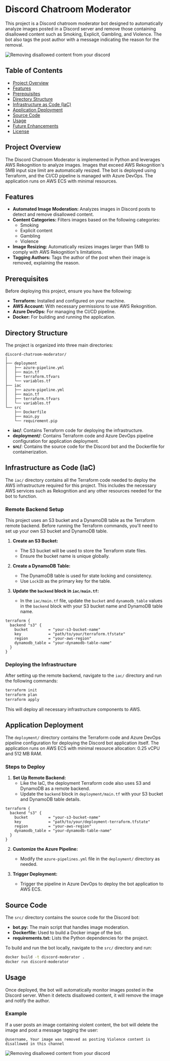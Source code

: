 # Discord Chatroom Moderator

This project is a Discord chatroom moderator bot designed to automatically analyze images posted in a Discord server and remove those containing disallowed content such as Smoking, Explicit, Gambling, and Violence. The bot also tags the post author with a message indicating the reason for the removal.

![Removing disallowed content from your discord](<assets/discord-chatroom-moderator-usage.gif>)

## Table of Contents

- [Project Overview](#project-overview)
- [Features](#features)
- [Prerequisites](#prerequisites)
- [Directory Structure](#directory-structure)
- [Infrastructure as Code (IaC)](#infrastructure-as-code-iac)
- [Application Deployment](#application-deployment)
- [Source Code](#source-code)
- [Usage](#usage)
- [Future Enhancements](#future-enhancements)
- [License](#license)

## Project Overview

The Discord Chatroom Moderator is implemented in Python and leverages AWS Rekognition to analyze images. Images that exceed AWS Rekognition's 5MB input size limit are automatically resized. The bot is deployed using Terraform, and the CI/CD pipeline is managed with Azure DevOps. The application runs on AWS ECS with minimal resources.

## Features

- **Automated Image Moderation:** Analyzes images in Discord posts to detect and remove disallowed content.
- **Content Categories:** Filters images based on the following categories:
  - Smoking
  - Explicit content
  - Gambling
  - Violence
- **Image Resizing:** Automatically resizes images larger than 5MB to comply with AWS Rekognition's limitations.
- **Tagging Authors:** Tags the author of the post when their image is removed, explaining the reason.

## Prerequisites

Before deploying this project, ensure you have the following:

- **Terraform:** Installed and configured on your machine.
- **AWS Account:** With necessary permissions to use AWS Rekognition.
- **Azure DevOps:** For managing the CI/CD pipeline.
- **Docker:** For building and running the application.

## Directory Structure

The project is organized into three main directories:

```
discord-chatroom-moderator/
│
├── deployment
│   ├── azure-pipeline.yml
│   ├── main.tf
│   ├── terraform.tfvars
│   └── variables.tf
├── iac
│   ├── azure-pipeline.yml
│   ├── main.tf
│   ├── terraform.tfvars
│   └── variables.tf
└── src
    ├── Dockerfile
    ├── main.py
    └── requirement.pip
```

- **iac/**: Contains Terraform code for deploying the infrastructure.
- **deployment/**: Contains Terraform code and Azure DevOps pipeline configuration for application deployment.
- **src/**: Contains the source code for the Discord bot and the Dockerfile for containerization.

## Infrastructure as Code (IaC)

The `iac/` directory contains all the Terraform code needed to deploy the AWS infrastructure required for this project. This includes the necessary AWS services such as Rekognition and any other resources needed for the bot to function.

### Remote Backend Setup

This project uses an S3 bucket and a DynamoDB table as the Terraform remote backend. Before running the Terraform commands, you'll need to set up your own S3 bucket and DynamoDB table.

1. **Create an S3 Bucket:**
   - The S3 bucket will be used to store the Terraform state files.
   - Ensure the bucket name is unique globally.

2. **Create a DynamoDB Table:**
   - The DynamoDB table is used for state locking and consistency.
   - Use `LockID` as the primary key for the table.

3. **Update the `backend` block in `iac/main.tf`:**
   - In the `iac/main.tf` file, update the `bucket` and `dynamodb_table` values in the `backend` block with your S3 bucket name and DynamoDB table name.

```hcl
terraform {
  backend "s3" {
    bucket         = "your-s3-bucket-name"
    key            = "path/to/your/terraform.tfstate"
    region         = "your-aws-region"
    dynamodb_table = "your-dynamodb-table-name"
  }
}
```

### Deploying the Infrastructure

After setting up the remote backend, navigate to the `iac/` directory and run the following commands:

```sh
terraform init
terraform plan
terraform apply
```

This will deploy all necessary infrastructure components to AWS.

## Application Deployment

The `deployment/` directory contains the Terraform code and Azure DevOps pipeline configuration for deploying the Discord bot application itself. The application runs on AWS ECS with minimal resource allocation: 0.25 vCPU and 512 MB RAM.

### Steps to Deploy

1. **Set Up Remote Backend:**
   - Like the IaC, the deployment Terraform code also uses S3 and DynamoDB as a remote backend.
   - Update the `backend` block in `deployment/main.tf` with your S3 bucket and DynamoDB table details.

```hcl
terraform {
  backend "s3" {
    bucket         = "your-s3-bucket-name"
    key            = "path/to/your/deployment-terraform.tfstate"
    region         = "your-aws-region"
    dynamodb_table = "your-dynamodb-table-name"
  }
}
```

2. **Customize the Azure Pipeline:**
   - Modify the `azure-pipelines.yml` file in the `deployment/` directory as needed.

3. **Trigger Deployment:**
   - Trigger the pipeline in Azure DevOps to deploy the bot application to AWS ECS.

## Source Code

The `src/` directory contains the source code for the Discord bot:

- **bot.py:** The main script that handles image moderation.
- **Dockerfile:** Used to build a Docker image of the bot.
- **requirements.txt:** Lists the Python dependencies for the project.

To build and run the bot locally, navigate to the `src/` directory and run:

```sh
docker build -t discord-moderator .
docker run discord-moderator
```

## Usage

Once deployed, the bot will automatically monitor images posted in the Discord server. When it detects disallowed content, it will remove the image and notify the author.

### Example

If a user posts an image containing violent content, the bot will delete the image and post a message tagging the user:

```
@username, Your image was removed as posting Violence content is disallowed in this channel
```

![Removing disallowed content from your discord](<assets/discord-chatroom-moderator-usage.gif>)